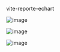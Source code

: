 vite-reporte-echart

![image](https://github.com/VictorOlea/vite-reporte-echart/assets/90351946/c9dbfa0d-f7e5-42f2-a30e-b0ec4cf47a65)

![image](https://github.com/VictorOlea/vite-reporte-echart/assets/90351946/a991533d-fac9-4c5d-9ddf-5f52234b075e)

![image](https://github.com/VictorOlea/vite-reporte-echart/assets/90351946/3b16f74e-e0e5-4ea1-800f-66a1d0754fa3)
